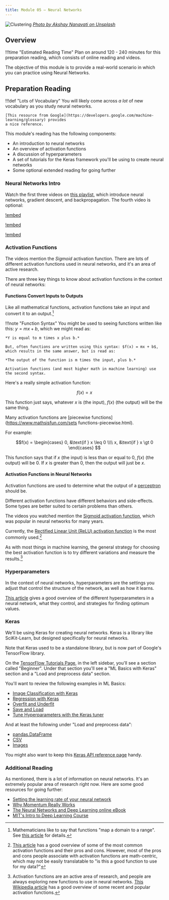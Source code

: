 ```yaml
---
title: Module 05 — Neural Networks
---
```


![Clustering]({{URLROOT}}/shared/img/network.jpg)
*[Photo by Akshay Nanavati on Unsplash](https://unsplash.com/photos/Zq6HerrBPEs)*

## Overview

!!!time "Estimated Reading Time"
	Plan on around 120 - 240 minutes for this preparation reading, which consists of online reading and videos. 

The objective of this module is to provide a real-world scenario in which you can practice using Neural Networks.

## Preparation Reading

!!!def "Lots of Vocabulary"
	You will likely come across _a lot_ of new vocabulary as you study neural networks.

	[This resource from Google](https://developers.google.com/machine-learning/glossary) provides
	a nice reference.

This module's reading has the following components:

* An introduction to neural networks
* An overview of activation functions
* A discussion of hyperparameters
* A set of tutorials for the Keras framework you'll be using to create neural networks
* Some optional extended reading for going further

### Neural Networks Intro

Watch the first three videos on [this playlist](https://www.youtube.com/playlist?list=PLZHQObOWTQDNU6R1_67000Dx_ZCJB-3pi), which introduce neural networks, gradient descent, and backpropagation. The fourth video is optional:

[!embed](https://www.youtube.com/watch?v=aircAruvnKk)

[!embed](https://www.youtube.com/watch?v=IHZwWFHWa-w)

[!embed](https://www.youtube.com/watch?v=Ilg3gGewQ5U)

### Activation Functions

The videos mention the _Sigmoid_ activation function. There are lots of different activation functions used in neural networks, and it's an area of active research. 

There are three key things to know about activation functions in the context of neural networks:

#### Functions Convert Inputs to Outputs
Like all mathematical functions, activation functions take an input and convert it to an output.[^1]

!!!note "Function Syntax"
	You might be used to seeing functions written like this: $y = mx + b$, which we might read as:

	*Y is equal to m times x plus b.*

	But, often functions are written using this syntax: $f(x) = mx + b$, which results in the same answer, but is read as:

	*The output of the function is m times the input, plus b.*

	Activation functions (and most higher math in machine learning) use the second syntax.

Here's a really simple activation function:

$$f(x) = x$$

This function just says, whatever $x$ is (the input), $f(x)$ (the output) will be the same thing.

Many activation functions are [piecewise functions](https://www.mathsisfun.com/sets functions-piecewise.html). 

For example:

$$f(x) = \begin{cases} 
						0, &\text{if } x \leq 0 \\\\
						x, &\text{if } x \gt 0 
					\end{cases} $$

This function says that if $x$ (the input) is less than or equal to 0, $f(x)$ (the output) will be 0. If $x$ is greater than 0, then the output will just be $x$.

#### Activation Functions in Neural Networks

Activation functions are used to determine what the output of a [perceptron](https://developers.google.com/machine-learning/glossary#perceptron) should be.

Different activation functions have different behaviors and side-effects. Some types are better suited to certain problems than others. 

The videos you watched mention the [Sigmoid activation function](https://developers.google.com/machine-learning/glossary#sigmoid_function), which was popular in neural networks for many years.

Currently, the [Rectified Linear Unit (ReLU) activation function](https://developers.google.com/machine-learning/glossary#ReLU) is the most commonly used.[^2]

As with most things in machine learning, the general strategy for choosing the best activation function is to try different variations and measure the results.[^3]

### Hyperparameters

In the context of neural networks, hyperparameters are the settings you adjust that control the structure of the network, as well as how it learns.

[This article](https://missinglink.ai/guides/neural-network-concepts/hyperparameters-optimization-methods-and-real-world-model-management/) gives a good overview of the different hyperparameters in a neural network, what they control, and strategies for finding optimum values.

### Keras

We'll be using Keras for creating neural networks. Keras is a library like SciKit-Learn, but designed specifically for neural networks. 

Note that Keras used to be a standalone library, but is now part of Google's TensorFlow library.

On the [TensorFlow Tutorials Page](https://www.tensorflow.org/tutorials), in the left sidebar, you'll see a section called "Beginner". Under that section you'll see a "ML Basics with Keras" section and a "Load and preprocess data" section.

You'll want to review the following examples in ML Basics:

* [Image Classification with Keras](https://www.tensorflow.org/tutorials/keras/classification)
* [Regression with Keras](https://www.tensorflow.org/tutorials/keras/regression)
* [Overfit and Underfit](https://www.tensorflow.org/tutorials/keras/overfit_and_underfit)
* [Save and Load](https://www.tensorflow.org/tutorials/keras/save_and_load)
* [Tune Hyperparameters with the Keras tuner](https://www.tensorflow.org/tutorials/keras/keras_tuner)

And at least the following under "Load and preprocess data":

* [pandas.DataFrame](https://www.tensorflow.org/tutorials/load_data/pandas_dataframe)
* [CSV](https://www.tensorflow.org/tutorials/load_data/csv)
* [Images](https://www.tensorflow.org/tutorials/load_data/images)

You might also want to keep this [Keras API reference page](https://keras.io/api/) handy.

### Additional Reading

As mentioned, there is a lot of information on neural networks. It's an extremely popular area of research right now. Here are some good resources for going further:

* [Setting the learning rate of your neural network](https://www.jeremyjordan.me/nn-learning-rate/)
* [Why Momentum Really Works](https://distill.pub/2017/momentum/)
* [The Neural Networks and Deep Learning online eBook](http://neuralnetworksanddeeplearning.com)
* [MIT's Intro to Deep Learning Course](http://introtodeeplearning.com)


[^1]: Mathematicians like to say that functions "map a domain to a range". See [this article](https://www.mathsisfun.com/sets/domain-range-codomain.html) for details.

[^2]: [This article](https://missinglink.ai/guides/neural-network-concepts/7-types-neural-network-activation-functions-right/) has a good overview of some of the most common activation functions and their pros and cons. However, most of the pros and cons people associate with activation functions are math-centric, which may not be easily translatable to "is this a good function to use for my data?" 

[^3]: Activation functions are an active area of research, and people are always exploring new functions to use in neural networks. [This Wikipedia article](https://en.wikipedia.org/wiki/Activation_function#Comparison_of_activation_functions) has a good overview of some recent and popular activation functions.

